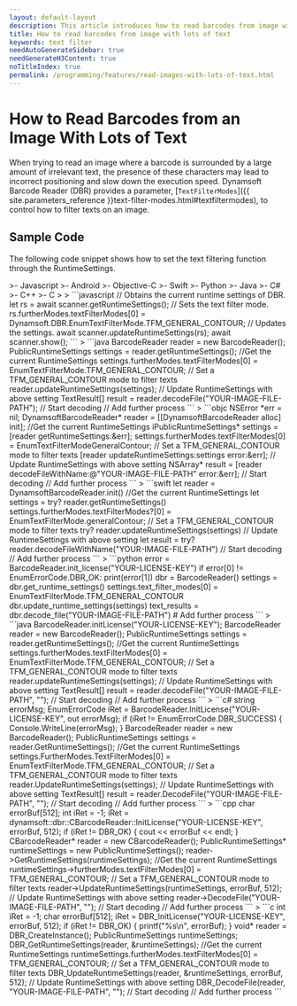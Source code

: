 ```yaml
---   
layout: default-layout
description: This article introduces how to read barcodes from image with lots of text
title: How to read barcodes from image with lots of text
keywords: text filter
needAutoGenerateSidebar: true
needGenerateH3Content: true
noTitleIndex: true
permalink: /programming/features/read-images-with-lots-of-text.html
---
```


# How to Read Barcodes from an Image With Lots of Text

When trying to read an image where a barcode is surrounded by a large amount of irrelevant text, the presence of these characters may lead to incorrect positioning and slow down the execution speed. Dynamsoft Barcode Reader (DBR) provides a parameter, [`TextFilterModes`]({{ site.parameters_reference }}text-filter-modes.html#textfiltermodes), to control how to filter texts on an image.

## Sample Code

The following code snippet shows how to set the text filtering function through the RuntimeSettings.

<div class="sample-code-prefix template2"></div>
   >- Javascript
   >- Android
   >- Objective-C
   >- Swift
   >- Python
   >- Java
   >- C#
   >- C++
   >- C
   >
>
```javascript
// Obtains the current runtime settings of DBR.
let rs = await scanner.getRuntimeSettings();
// Sets the text filter mode.
rs.furtherModes.textFilterModes[0] = Dynamsoft.DBR.EnumTextFilterMode.TFM_GENERAL_CONTOUR;
// Updates the settings.
await scanner.updateRuntimeSettings(rs);
await scanner.show();
```
>
```java
BarcodeReader reader = new BarcodeReader();
PublicRuntimeSettings settings = reader.getRuntimeSettings(); //Get the current RuntimeSettings
settings.furtherModes.textFilterModes[0] = EnumTextFilterMode.TFM_GENERAL_CONTOUR; // Set a TFM_GENERAL_CONTOUR mode to filter texts
reader.updateRuntimeSettings(settings); // Update RuntimeSettings with above setting
TextResult[] result = reader.decodeFile("YOUR-IMAGE-FILE-PATH"); // Start decoding
// Add further process
```
>
```objc
NSError *err = nil;
DynamsoftBarcodeReader* reader = [[DynamsoftBarcodeReader alloc] init];
//Get the current RuntimeSettings
iPublicRuntimeSettings* settings = [reader getRuntimeSettings:&err];
settings.furtherModes.textFilterModes[0] = EnumTextFilterModeGeneralContour; // Set a TFM_GENERAL_CONTOUR mode to filter texts
[reader updateRuntimeSettings:settings error:&err]; // Update RuntimeSettings with above setting
NSArray<iTextResult*>* result = [reader decodeFileWithName:@"YOUR-IMAGE-FILE-PATH" error:&err]; // Start decoding
// Add further process
```
>
```swift
let reader = DynamsoftBarcodeReader.init()
//Get the current RuntimeSettings
let settings = try? reader.getRuntimeSettings()
settings.furtherModes.textFilterModes?[0] = EnumTextFilterMode.generalContour; // Set a TFM_GENERAL_CONTOUR mode to filter texts
try? reader.updateRuntimeSettings(settings) // Update RuntimeSettings with above setting
let result = try? reader.decodeFileWithName("YOUR-IMAGE-FILE-PATH") // Start decoding
// Add further process
```
>
```python
error = BarcodeReader.init_license("YOUR-LICENSE-KEY")
if error[0] != EnumErrorCode.DBR_OK:
    print(error[1])
dbr = BarcodeReader()
settings = dbr.get_runtime_settings()
settings.text_filter_modes[0] = EnumTextFilterMode.TFM_GENERAL_CONTOUR
dbr.update_runtime_settings(settings)
text_results = dbr.decode_file("YOUR-IMAGE-FILE-PATH")
# Add further process
```
>
```java
BarcodeReader.initLicense("YOUR-LICENSE-KEY");
BarcodeReader reader = new BarcodeReader();
PublicRuntimeSettings settings = reader.getRuntimeSettings(); //Get the current RuntimeSettings
settings.furtherModes.textFilterModes[0] = EnumTextFilterMode.TFM_GENERAL_CONTOUR; // Set a TFM_GENERAL_CONTOUR mode to filter texts
reader.updateRuntimeSettings(settings); // Update RuntimeSettings with above setting
TextResult[] result = reader.decodeFile("YOUR-IMAGE-FILE-PATH", ""); // Start decoding
// Add further process
```
>
```c#
string errorMsg;
EnumErrorCode iRet = BarcodeReader.InitLicense("YOUR-LICENSE-KEY", out errorMsg);
if (iRet != EnumErrorCode.DBR_SUCCESS)
{
    Console.WriteLine(errorMsg);
}
BarcodeReader reader = new BarcodeReader();
PublicRuntimeSettings settings = reader.GetRuntimeSettings(); //Get the current RuntimeSettings
settings.FurtherModes.TextFilterModes[0] = EnumTextFilterMode.TFM_GENERAL_CONTOUR; // Set a TFM_GENERAL_CONTOUR mode to filter texts
reader.UpdateRuntimeSettings(settings); // Update RuntimeSettings with above setting
TextResult[] result = reader.DecodeFile("YOUR-IMAGE-FILE-PATH", ""); // Start decoding
// Add further process
```
>
```cpp
char errorBuf[512];
int iRet = -1;
iRet = dynamsoft::dbr::CBarcodeReader::InitLicense("YOUR-LICENSE-KEY", errorBuf, 512);
if (iRet != DBR_OK)
{
    cout << errorBuf << endl;
}
CBarcodeReader* reader = new CBarcodeReader();
PublicRuntimeSettings* runtimeSettings = new PublicRuntimeSettings();
reader->GetRuntimeSettings(runtimeSettings); //Get the current RuntimeSettings
runtimeSettings->furtherModes.textFilterModes[0] = TFM_GENERAL_CONTOUR; // Set a TFM_GENERAL_CONTOUR mode to filter texts
reader->UpdateRuntimeSettings(runtimeSettings, errorBuf, 512); // Update RuntimeSettings with above setting
reader->DecodeFile("YOUR-IMAGE-FILE-PATH", ""); // Start decoding
// Add further process
```
>
```c
int iRet = -1;
char errorBuf[512];
iRet = DBR_InitLicense("YOUR-LICENSE-KEY", errorBuf, 512);
if (iRet != DBR_OK)
{
    printf("%s\n", errorBuf);
}
void* reader = DBR_CreateInstance();
PublicRuntimeSettings runtimeSettings;
DBR_GetRuntimeSettings(reader, &runtimeSettings); //Get the current RuntimeSettings
runtimeSettings.furtherModes.textFilterModes[0] = TFM_GENERAL_CONTOUR; // Set a TFM_GENERAL_CONTOUR mode to filter texts
DBR_UpdateRuntimeSettings(reader, &runtimeSettings, errorBuf, 512); // Update RuntimeSettings with above setting
DBR_DecodeFile(reader, "YOUR-IMAGE-FILE-PATH", ""); // Start decoding
// Add further process
```
